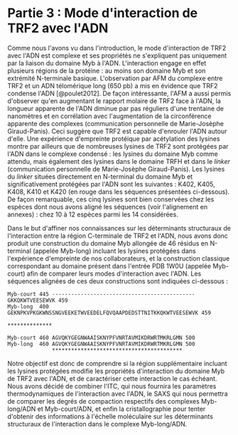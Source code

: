 # Partie 3 : Mode d'interaction de TRF2 avec l'ADN

Comme nous l'avons vu dans l'introduction, le mode d'interaction de TRF2 avec
l'ADN est complexe et ses propriétés ne s'expliquent pas uniquement par la
liaison du domaine Myb à l'ADN. L'interaction engage en effet plusieurs régions
de la protéine : au moins son domaine Myb et son extrémité N-terminale basique.
L'observation par AFM du complexe entre TRF2 et un ADN télomérique long (650 pb)
a mis en évidence que TRF2 condense l'ADN [@poulet2012]. De façon intéressante,
l'AFM a aussi permis d'observer qu'en augmentant le rapport molaire de TRF2 face
à l'ADN, la longueur apparente de l'ADN diminue par pas réguliers d'une
trentaine de nanomètres et en corrélation avec l'augmentation de la
circonférence apparente des complexes (communication personnelle de
Marie-Josèphe Giraud-Panis). Ceci suggère que TRF2 est capable d'enrouler l'ADN
autour d'elle. Une expérience d'empreinte protéique par acétylation des lysines
montre par ailleurs que de nombreuses lysines de TRF2 sont protégées par l'ADN
dans le complexe condensé : les lysines du domaine Myb comme attendu, mais
également des lysines dans le domaine TRFH et dans le *linker* (communication
personnelle de Marie-Josèphe Giraud-Panis). Les lysines du *linker* situées
directement en N-terminal du domaine Myb et significativement protégées par
l'ADN sont les suivantes : K402, K405, K408, K410 et K420 (en rouge dans les
séquences présentées ci-dessous). De façon remarquable, ces cinq lysines sont
bien conservées chez les espèces dont nous avons aligné les séquences (voir
l'alignement en annexes) : chez 10 à 12 espèces parmi les 14 considérées.

Dans le but d'affiner nos connaissances sur les déterminants structuraux de
l'interaction entre la région C-terminale de TRF2 et l'ADN, nous avons donc
produit une construction du domaine Myb allongée de 46 résidus en N-terminal
(appelée Myb-long) incluant les lysines protégées dans l'expérience d'empreinte
de nos collaborateurs, et la construction classique correspondant au domaine
présent dans l'entrée PDB 1W0U (appelée Myb-court) afin de comparer leurs modes
d'interaction avec l'ADN. Les séquences alignées de ces deux constructions sont
indiquées ci-dessous :

```
Myb-court 445 ---------------------------------------------GKKQKWTVEESEWVK 459
Myb-long  400 GEKNPKVPKGKWNSSNGVEEKETWVEEDELFQVQAAPDEDSTTNITKKQKWTVEESEWVK 459
                                                            **************

Myb-court 460 AGVQKYGEGNWAAISKNYPFVNRTAVMIKDRWRTMKRLGMN 500
Myb-long  460 AGVQKYGEGNWAAISKNYPFVNRTAVMIKDRWRTMKRLGMN 500
              *****************************************
```

Notre objectif est donc de comprendre si la région supplémentaire incluant les
lysines protégées modifie les propriétés d'interaction du domaine Myb de TRF2
avec l'ADN, et de caractériser cette interaction le cas échéant. Nous avons
décidé de combiner l'ITC, qui nous fournira les paramètres thermodynamiques de
l'interaction avec l'ADN, le SAXS qui nous permettra de comparer les degrés de
compaction respectifs des complexes Myb-long/ADN et Myb-court/ADN, et enfin la
cristallographie pour tenter d'obtenir des informations à l'échelle moléculaire
sur les déterminants structuraux de l'interaction dans le complexe Myb-long/ADN.

